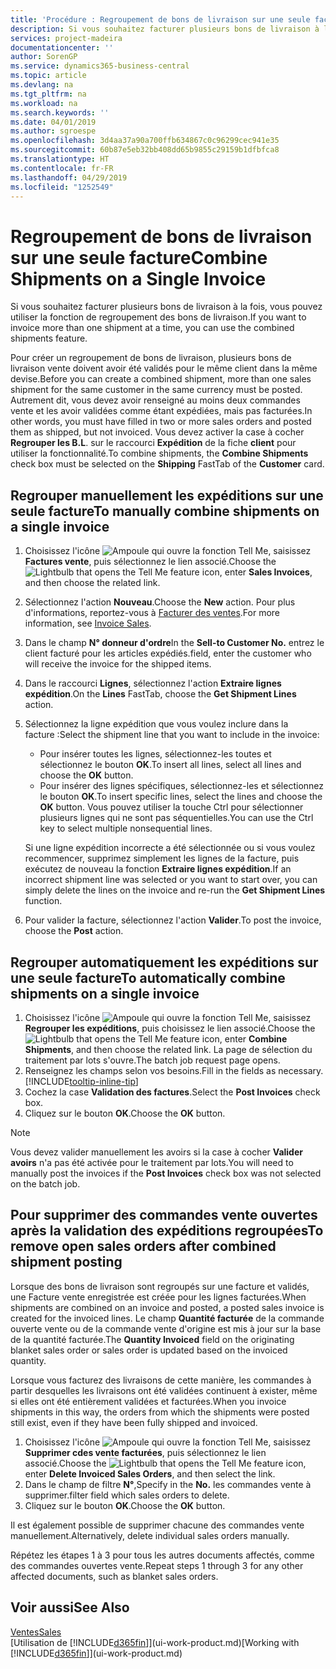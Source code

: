 ```yaml
---
title: 'Procédure : Regroupement de bons de livraison sur une seule facture | Microsoft Docs'
description: Si vous souhaitez facturer plusieurs bons de livraison à la fois, vous pouvez utiliser la fonction de regroupement des bons de livraison.
services: project-madeira
documentationcenter: ''
author: SorenGP
ms.service: dynamics365-business-central
ms.topic: article
ms.devlang: na
ms.tgt_pltfrm: na
ms.workload: na
ms.search.keywords: ''
ms.date: 04/01/2019
ms.author: sgroespe
ms.openlocfilehash: 3d4aa37a90a700ffb634867c0c96299cec941e35
ms.sourcegitcommit: 60b87e5eb32bb408dd65b9855c29159b1dfbfca8
ms.translationtype: HT
ms.contentlocale: fr-FR
ms.lasthandoff: 04/29/2019
ms.locfileid: "1252549"
---
```

# <a name="combine-shipments-on-a-single-invoice"></a><span data-ttu-id="19aa3-103">Regroupement de bons de livraison sur une seule facture</span><span class="sxs-lookup"><span data-stu-id="19aa3-103">Combine Shipments on a Single Invoice</span></span>
<span data-ttu-id="19aa3-104">Si vous souhaitez facturer plusieurs bons de livraison à la fois, vous pouvez utiliser la fonction de regroupement des bons de livraison.</span><span class="sxs-lookup"><span data-stu-id="19aa3-104">If you want to invoice more than one shipment at a time, you can use the combined shipments feature.</span></span>  

 <span data-ttu-id="19aa3-105">Pour créer un regroupement de bons de livraison, plusieurs bons de livraison vente doivent avoir été validés pour le même client dans la même devise.</span><span class="sxs-lookup"><span data-stu-id="19aa3-105">Before you can create a combined shipment, more than one sales shipment for the same customer in the same currency must be posted.</span></span> <span data-ttu-id="19aa3-106">Autrement dit, vous devez avoir renseigné au moins deux commandes vente et les avoir validées comme étant expédiées, mais pas facturées.</span><span class="sxs-lookup"><span data-stu-id="19aa3-106">In other words, you must have filled in two or more sales orders and posted them as shipped, but not invoiced.</span></span> <span data-ttu-id="19aa3-107">Vous devez activer la case à cocher **Regrouper les B.L**. sur le raccourci **Expédition** de la fiche **client** pour utiliser la fonctionnalité.</span><span class="sxs-lookup"><span data-stu-id="19aa3-107">To combine shipments, the **Combine Shipments** check box must be selected on the **Shipping** FastTab of the **Customer** card.</span></span>  

## <a name="to-manually-combine-shipments-on-a-single-invoice"></a><span data-ttu-id="19aa3-108">Regrouper manuellement les expéditions sur une seule facture</span><span class="sxs-lookup"><span data-stu-id="19aa3-108">To manually combine shipments on a single invoice</span></span>  
1. <span data-ttu-id="19aa3-109">Choisissez l'icône ![Ampoule qui ouvre la fonction Tell Me](media/ui-search/search_small.png "Dites-moi ce que vous voulez faire"), saisissez **Factures vente**, puis sélectionnez le lien associé.</span><span class="sxs-lookup"><span data-stu-id="19aa3-109">Choose the ![Lightbulb that opens the Tell Me feature](media/ui-search/search_small.png "Tell me what you want to do") icon, enter **Sales Invoices**, and then choose the related link.</span></span>  
2. <span data-ttu-id="19aa3-110">Sélectionnez l'action **Nouveau**.</span><span class="sxs-lookup"><span data-stu-id="19aa3-110">Choose the **New** action.</span></span> <span data-ttu-id="19aa3-111">Pour plus d'informations, reportez-vous à [Facturer des ventes](sales-how-invoice-sales.md).</span><span class="sxs-lookup"><span data-stu-id="19aa3-111">For more information, see [Invoice Sales](sales-how-invoice-sales.md).</span></span>
3. <span data-ttu-id="19aa3-112">Dans le champ **N° donneur d'ordre**</span><span class="sxs-lookup"><span data-stu-id="19aa3-112">In the **Sell-to Customer No.**</span></span> <span data-ttu-id="19aa3-113">entrez le client facturé pour les articles expédiés.</span><span class="sxs-lookup"><span data-stu-id="19aa3-113">field, enter the customer who will receive the invoice for the shipped items.</span></span>  
4. <span data-ttu-id="19aa3-114">Dans le raccourci **Lignes**, sélectionnez l'action **Extraire lignes expédition**.</span><span class="sxs-lookup"><span data-stu-id="19aa3-114">On the **Lines** FastTab, choose the **Get Shipment Lines** action.</span></span>  
5. <span data-ttu-id="19aa3-115">Sélectionnez la ligne expédition que vous voulez inclure dans la facture :</span><span class="sxs-lookup"><span data-stu-id="19aa3-115">Select the shipment line that you want to include in the invoice:</span></span>  

    - <span data-ttu-id="19aa3-116">Pour insérer toutes les lignes, sélectionnez-les toutes et sélectionnez le bouton **OK**.</span><span class="sxs-lookup"><span data-stu-id="19aa3-116">To insert all lines, select all lines and choose the **OK** button.</span></span>  
    - <span data-ttu-id="19aa3-117">Pour insérer des lignes spécifiques, sélectionnez-les et sélectionnez le bouton **OK**.</span><span class="sxs-lookup"><span data-stu-id="19aa3-117">To insert specific lines, select the lines and choose the **OK** button.</span></span> <span data-ttu-id="19aa3-118">Vous pouvez utiliser la touche Ctrl pour sélectionner plusieurs lignes qui ne sont pas séquentielles.</span><span class="sxs-lookup"><span data-stu-id="19aa3-118">You can use the Ctrl key to select multiple nonsequential lines.</span></span>  

    <span data-ttu-id="19aa3-119">Si une ligne expédition incorrecte a été sélectionnée ou si vous voulez recommencer, supprimez simplement les lignes de la facture, puis exécutez de nouveau la fonction **Extraire lignes expédition**.</span><span class="sxs-lookup"><span data-stu-id="19aa3-119">If an incorrect shipment line was selected or you want to start over, you can simply delete the lines on the invoice and re-run the **Get Shipment Lines** function.</span></span>  
7. <span data-ttu-id="19aa3-120">Pour valider la facture, sélectionnez l'action **Valider**.</span><span class="sxs-lookup"><span data-stu-id="19aa3-120">To post the invoice, choose the **Post** action.</span></span>  

## <a name="to-automatically-combine-shipments-on-a-single-invoice"></a><span data-ttu-id="19aa3-121">Regrouper automatiquement les expéditions sur une seule facture</span><span class="sxs-lookup"><span data-stu-id="19aa3-121">To automatically combine shipments on a single invoice</span></span>  
1. <span data-ttu-id="19aa3-122">Choisissez l'icône ![Ampoule qui ouvre la fonction Tell Me](media/ui-search/search_small.png "Dites-moi ce que vous voulez faire"), saisissez **Regrouper les expéditions**, puis choisissez le lien associé.</span><span class="sxs-lookup"><span data-stu-id="19aa3-122">Choose the ![Lightbulb that opens the Tell Me feature](media/ui-search/search_small.png "Tell me what you want to do") icon, enter **Combine Shipments**, and then choose the related link.</span></span> <span data-ttu-id="19aa3-123">La page de sélection du traitement par lots s'ouvre.</span><span class="sxs-lookup"><span data-stu-id="19aa3-123">The batch job request page opens.</span></span>  
2. <span data-ttu-id="19aa3-124">Renseignez les champs selon vos besoins.</span><span class="sxs-lookup"><span data-stu-id="19aa3-124">Fill in the fields as necessary.</span></span> [!INCLUDE[tooltip-inline-tip](includes/tooltip-inline-tip_md.md)]
3. <span data-ttu-id="19aa3-125">Cochez la case **Validation des factures**.</span><span class="sxs-lookup"><span data-stu-id="19aa3-125">Select the **Post Invoices** check box.</span></span>  
4.  <span data-ttu-id="19aa3-126">Cliquez sur le bouton **OK**.</span><span class="sxs-lookup"><span data-stu-id="19aa3-126">Choose the **OK** button.</span></span>  

> [!NOTE]  
>  <span data-ttu-id="19aa3-127">Vous devez valider manuellement les avoirs si la case à cocher **Valider avoirs** n'a pas été activée pour le traitement par lots.</span><span class="sxs-lookup"><span data-stu-id="19aa3-127">You will need to manually post the invoices if the **Post Invoices** check box was not selected on the batch job.</span></span>  

## <a name="to-remove-open-sales-orders-after-combined-shipment-posting"></a><span data-ttu-id="19aa3-128">Pour supprimer des commandes vente ouvertes après la validation des expéditions regroupées</span><span class="sxs-lookup"><span data-stu-id="19aa3-128">To remove open sales orders after combined shipment posting</span></span> 
<span data-ttu-id="19aa3-129">Lorsque des bons de livraison sont regroupés sur une facture et validés, une Facture vente enregistrée est créée pour les lignes facturées.</span><span class="sxs-lookup"><span data-stu-id="19aa3-129">When shipments are combined on an invoice and posted, a posted sales invoice is created for the invoiced lines.</span></span> <span data-ttu-id="19aa3-130">Le champ **Quantité facturée** de la commande ouverte vente ou de la commande vente d'origine est mis à jour sur la base de la quantité facturée.</span><span class="sxs-lookup"><span data-stu-id="19aa3-130">The **Quantity Invoiced** field on the originating blanket sales order or sales order is updated based on the invoiced quantity.</span></span>  

<span data-ttu-id="19aa3-131">Lorsque vous facturez des livraisons de cette manière, les commandes à partir desquelles les livraisons ont été validées continuent à exister, même si elles ont été entièrement validées et facturées.</span><span class="sxs-lookup"><span data-stu-id="19aa3-131">When you invoice shipments in this way, the orders from which the shipments were posted still exist, even if they have been fully shipped and invoiced.</span></span>   

1. <span data-ttu-id="19aa3-132">Choisissez l'icône ![Ampoule qui ouvre la fonction Tell Me](media/ui-search/search_small.png "Dites-moi ce que vous voulez faire"), saisissez **Supprimer cdes vente facturées**, puis sélectionnez le lien associé.</span><span class="sxs-lookup"><span data-stu-id="19aa3-132">Choose the ![Lightbulb that opens the Tell Me feature](media/ui-search/search_small.png "Tell me what you want to do") icon, enter **Delete Invoiced Sales Orders**, and then select the link.</span></span>  
2. <span data-ttu-id="19aa3-133">Dans le champ de filtre **N°**,</span><span class="sxs-lookup"><span data-stu-id="19aa3-133">Specify in the **No.**</span></span> <span data-ttu-id="19aa3-134">les commandes vente à supprimer.</span><span class="sxs-lookup"><span data-stu-id="19aa3-134">filter field which sales orders to delete.</span></span>  
3. <span data-ttu-id="19aa3-135">Cliquez sur le bouton **OK**.</span><span class="sxs-lookup"><span data-stu-id="19aa3-135">Choose the **OK** button.</span></span>  

<span data-ttu-id="19aa3-136">Il est également possible de supprimer chacune des commandes vente manuellement.</span><span class="sxs-lookup"><span data-stu-id="19aa3-136">Alternatively, delete individual sales orders manually.</span></span>  

<span data-ttu-id="19aa3-137">Répétez les étapes 1 à 3 pour tous les autres documents affectés, comme des commandes ouvertes vente.</span><span class="sxs-lookup"><span data-stu-id="19aa3-137">Repeat steps 1 through 3 for any other affected documents, such as blanket sales orders.</span></span>

## <a name="see-also"></a><span data-ttu-id="19aa3-138">Voir aussi</span><span class="sxs-lookup"><span data-stu-id="19aa3-138">See Also</span></span>  
[<span data-ttu-id="19aa3-139">Ventes</span><span class="sxs-lookup"><span data-stu-id="19aa3-139">Sales</span></span>](sales-manage-sales.md)  
<span data-ttu-id="19aa3-140">[Utilisation de [!INCLUDE[d365fin](includes/d365fin_md.md)]](ui-work-product.md)</span><span class="sxs-lookup"><span data-stu-id="19aa3-140">[Working with [!INCLUDE[d365fin](includes/d365fin_md.md)]](ui-work-product.md)</span></span>

